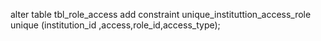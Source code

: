 alter table tbl_role_access
add constraint unique_instituttion_access_role
unique (institution_id ,access,role_id,access_type);
